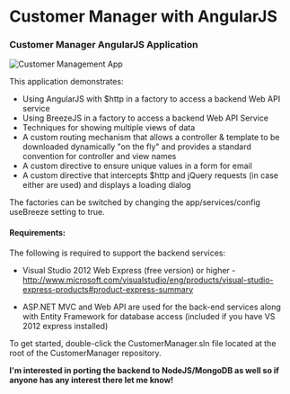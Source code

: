 ﻿Customer Manager with AngularJS
===============

### Customer Manager AngularJS Application

![Customer Management App](https://raw.github.com/DanWahlin/CustomerManager/master/CustomerManager/Content/images/customerApp.png)

This application demonstrates:

* Using AngularJS with $http in a factory to access a backend Web API service
* Using BreezeJS in a factory to access a backend Web API Service
* Techniques for showing multiple views of data
* A custom routing mechanism that allows a controller & template to be downloaded dynamically "on the fly" and provides a standard convention for controller and view names
* A custom directive to ensure unique values in a form for email 
* A custom directive that intercepts $http and jQuery requests (in case either are used) and displays a loading dialog

The factories can be switched by changing the app/services/config useBreeze setting to true.

#### Requirements:

The following is required to support the backend services:

* Visual Studio 2012 Web Express (free version) or higher - http://www.microsoft.com/visualstudio/eng/products/visual-studio-express-products#product-express-summary

* ASP.NET MVC and Web API are used for the back-end services along with Entity Framework for database access (included if you have VS 2012 express installed)

To get started, double-click the CustomerManager.sln file located at the root of the CustomerManager repository. 


**I'm interested in porting the backend to NodeJS/MongoDB as well so if anyone has any interest there let me know!**

